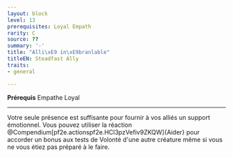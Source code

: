 ```yaml
---
layout: block
level: 13
prerequisites: Loyal Empath
rarity: C
source: ??
summary: '-'
title: "Alli\xE9 in\xE9branlable"
titleEN: Steadfast Ally
traits:
- general

---
```


<p><span id="ctl00_MainContent_DetailedOutput"><strong>Prérequis</strong> Empathe Loyal<br></span></p>
<hr>
<p>Votre seule présence est suffisante pour fournir à vos alliés un support émotionnel. Vous pouvez utiliser la réaction @Compendium[pf2e.actionspf2e.HCl3pzVefiv9ZKQW]{Aider} pour accorder un bonus aux tests de Volonté d'une autre créature même si vous ne vous étiez pas préparé à le faire.&nbsp;</p>